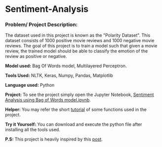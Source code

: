 # Sentiment-Analysis


### Problem/ Project Description:

The dataset used in this project is known as the "Polarity Dataset". This dataset consists of 1000 positive movie reviews and 1000 negative movie reviews. The goal of this project is to train a model such that given a movie review, the trained model should be able to classify the emotion of the review as positive or negative.

**Model used:** Bag Of Words model, Multilayered Perceptron.

**Tools Used:** NLTK, Keras, Numpy, Pandas, Matplotlib

**Language used:** Python

**Project:** To see the project simply open the Jupyter Notebook, [Sentiment Analysis using Bag of Words model.ipynb](https://github.com/Meghana-Meghana/Sentiment-Analysis/blob/master/Sentiment%20Analysis%20using%20Bag%20of%20Words%20model.ipynb).

**Helper:** You may refer the short [tutorial](https://github.com/Meghana-Meghana/Sentiment-Analysis/blob/master/Short%20tutorial.ipynb) of some functions used in the project.

**Try it Yourself:** You can download and execute the python file after installing all the tools used.

**P.S:** This project is heavily inspired by this [post](https://machinelearningmastery.com/deep-learning-bag-of-words-model-sentiment-analysis/).
